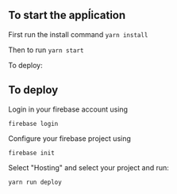 ## To start the appĺication

First run the install command `yarn install`

Then to run `yarn start`

To deploy:

## To deploy

Login in your firebase account using

`firebase login`

Configure your firebase project using

`firebase init`

Select "Hosting" and select your project and run:

`yarn run deploy`
